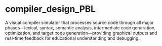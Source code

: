 # compiler_design_PBL
A visual compiler simulator that processes source code through all major phases—lexical, syntax, semantic analysis, intermediate code generation, optimization, and target code generation—providing graphical outputs and real-time feedback for educational understanding and debugging.
